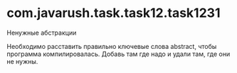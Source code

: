 # com.javarush.task.task12.task1231
Ненужные абстракции

Необходимо расставить правильно ключевые слова abstract, чтобы программа компилировалась.
Добавь там где надо и удали там, где они не нужны.

